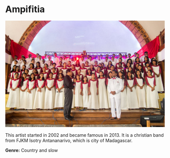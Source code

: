 # Ampifitia

![Ampifitia](ampifitia.JPG)

This artist started in 2002 and became famous in 2013. It is a christian band from FJKM Isotry Antananarivo, which is city of Madagascar.

**Genre:** Country and slow

